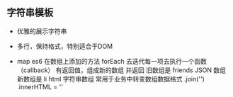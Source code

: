 ## 字符串模板

- 优雅的展示字符串
- 多行，保持格式，特别适合于DOM

- map
    es6 在数组上添加的方法
    forEach 去迭代每一项去执行一个函数（callback）
    有返回值，组成新的数组 并返回
    旧数组是 friends JSON 数组
    新数组是 li html 字符串数组
    常用于业务中转变数组数据格式
    .join('')
    .innerHTML = ''